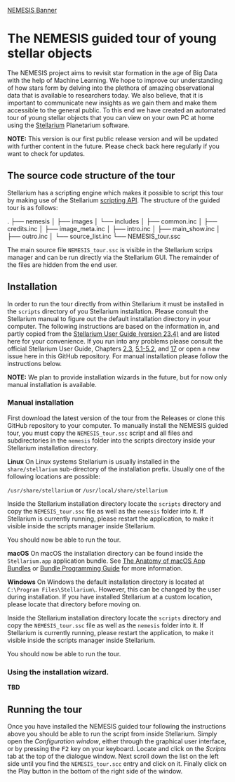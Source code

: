 [NEMESIS Banner](https://github.com/Starvexx/NEMESIS_Stellarium_tour/blob/main/nemesis/images/Nemesis_logo.png)

# The NEMESIS guided tour of young stellar objects

The NEMESIS project aims to revisit star formation in the age of Big Data with the help of Machine Learning. We hope to improve our understanding of how stars form by delving into the plethora of amazing observational data that is available to researchers today. We also believe, that it is important to communicate new insights as we gain them and make them accessible to the general public. To this end we have created an automated tour of young stellar objects that you can view on your own PC at home using the [Stellarium](https://stellarium.org/) Planetarium software.

**NOTE:** This version is our first public release version and will be updated with further content in the future. Please check back here regularly if you want to check for updates.

## The source code structure of the tour

Stellarium has a scripting engine which makes it possible to script this tour by making use of the Stellarium [scripting API](https://stellarium.org/doc/0.20/scripting.html). The structure of the guided tour is as follows:

.
├── nemesis
│   ├── images
│   └── includes
│       ├── common.inc
│       ├── credits.inc
│       ├── image_meta.inc
│       ├── intro.inc
│       ├── main_show.inc
│       ├── outro.inc
│       └── source_list.inc
└── NEMESIS_tour.ssc

The main source file `NEMESIS_tour.ssc` is visible in the Stellarium scrips manager and can be run directly via the Stellarium GUI. The remainder of the files are hidden from the end user.

## Installation

In order to run the tour directly from within Stellarium it must be installed in the `scripts` directory of you Stellarium installation. Please consult the Stellarium manual to figure out the default installation directory in your computer. The following instructions are based on the information in, and partly copied from the [Stellarium User Guide (version 23.4)](http://stellarium.org/files/guide.pdf) and are listed here for your convenience. If you run into any problems please consult the official Stellarium User Guide, Chapters [2.3](http://stellarium.org/files/guide.pdf#section.2.3), [5.1-5.2](http://stellarium.org/files/guide.pdf#chapter.5.1), and [17](http://stellarium.org/files/guide.pdf#chapter.17) or open a new issue here in this GitHub repository. For manual installation please follow the instructions below.

**NOTE:** We plan to provide installation wizards in the future, but for now only manual installation is available.

### Manual installation
First download the latest version of the tour from the Releases or clone this GitHub repository to your computer.
To manually install the NEMESIS guided tour, you must copy the `NEMESIS_tour.ssc` script and all files and subdirectories in the `nemesis` folder into the scripts directory inside your Stellarium installation directory.

**Linux**
On Linux systems Stellarium is usually installed in the `share/stellarium` sub-directory of the installation prefix. Usually one of the following locations are possible:

`/usr/share/stellarium` or `/usr/local/share/stellarium`

Inside the Stellarium installation directory locate the `scripts` directory and copy the `NEMESIS_tour.ssc` file as well as the `nemesis` folder into it. If Stellarium is currently running, please restart the application, to make it visible inside the scripts manager inside Stellarium.

You should now be able to run the tour.

**macOS**
On macOS the installation directory can be found inside the `Stellarium.app` application bundle. See [The
Anatomy of macOS App Bundles](https://www.maketecheasier.com/anatomy-macos-app-bundles/) or [Bundle Programming Guide](https://developer.apple.com/library/archive/documentation/CoreFoundation/Conceptual/CFBundles/Introduction/Introduction.html) for more information.

**Windows**
On Windows the default installation directory is located at `C:\Program Files\Stellarium\`. However, this can be changed by the user during installation. If you have installed Stellarium at a custom location, please locate that directory before moving on.

Inside the Stellarium installation directory locate the `scripts` directory and copy the `NEMESIS_tour.ssc` file as well as the `nemesis` folder into it. If Stellarium is currently running, please restart the application, to make it visible inside the scripts manager inside Stellarium.

You should now be able to run the tour.

### Using the installation wizard.

**TBD**

## Running the tour

Once you have installed the NEMESIS guided tour following the instructions above you should be able to run the script from inside Stellarium. Simply open the *Configuration window*, either through the graphical user interface, or by pressing the <kbd>F2</kbd> key on your keyboard. Locate and click on the *Scripts* tab at the top of the dialogue window. Next scroll down the list on the left side until you find the `NEMESIS_tour.scc` entry and click on it. Finally click on the Play button in the bottom of the right side of the window.